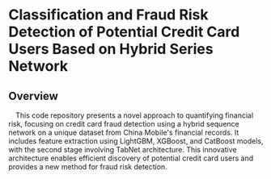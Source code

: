 # Classification and Fraud Risk Detection of Potential Credit Card Users Based on Hybrid Series Network
## Overview
&ensp;&ensp;This code repository presents a novel approach to quantifying financial risk, focusing on credit card fraud detection using a hybrid sequence network on a unique dataset from China Mobile's financial records. It includes feature extraction using LightGBM, XGBoost, and CatBoost models, with the second stage involving TabNet architecture. This innovative architecture enables efficient discovery of potential credit card users and provides a new method for fraud risk detection.


